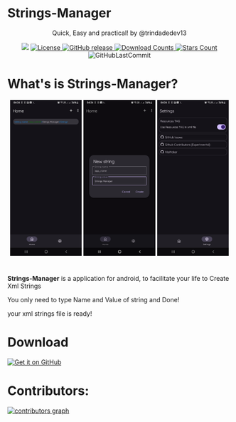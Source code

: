 # Strings-Manager
<div align="center"> 
    <p>Quick, Easy and practical! by @trindadedev13</p>
    <img src="https://img.shields.io/badge/java-%23FFFFFF.svg?style=for-the-badge&logo=openjdk&logoColor=black">
        <a href="LICENSE">
        <img src="https://img.shields.io/github/license/trindadedev13/stringsmanager.svg?color=FFFFFF&style=for-the-badge&logo=gitbook&logoColor=ebebf0&labelColor=23232F" alt="License">
    </a>
    <a href="https://github.com/trindadedev13/StringsManager/releases">
        <img src="https://img.shields.io/github/v/release/trindadedev13/StringsManager?color=FFFFFF&style=for-the-badge&logo=pkgsrc&logoColor=ebebf0&labelColor=23232F" alt="GitHub release">
    </a>
        <a href="https://github.com/trindadedev13/StringsManager/releases">
        <img src="https://img.shields.io/github/downloads/aquilesTrindade/StringsManager/total.svg?color=FFFFFF&style=for-the-badge&labelColor=23232F" alt="Download Counts">
                <a href="https://github.com/trindadedev13/StringsManager/stargazers">
        <img src="https://img.shields.io/github/stars/trindadedev13/StringsManager.svg?color=FFFFFF&style=for-the-badge&logo=apachespark&logoColor=ebebf0&labelColor=23232F" alt="Stars Count">
    </a>
    <img alt="GitHubLastCommit" src="https://img.shields.io/github/last-commit/trindadedev13/StringsManager?color=FFFFFF&style=for-the-badge&logo=github&logoColor=ebebf0&labelColor=23232F">
</div>

# What's is Strings-Manager? 

<div align="center">
    <img src="fastlane/metadata/android/en-US/images/phoneScreenshots/1.png" width="32%" alt="Screenshot 1" />
    <img src="fastlane/metadata/android/en-US/images/phoneScreenshots/2.png" width="32%" alt="Screenshot 2" />
    <img src="fastlane/metadata/android/en-US/images/phoneScreenshots/3.png" width="32%" alt="Screenshot 3" />
</div>

#
<p><b>Strings-Manager</b> is a application for android, to facilitate your life to Create Xml Strings</p>
<p>You only need to type Name and Value of string and Done!</p>
your xml strings file is ready!

# Download 
[<img src="https://s1.ax1x.com/2023/01/12/pSu1a36.png" alt="Get it on GitHub" height="80">](https://github.com/aquilesTrindade/StringsManager/releases)


# Contributors:

<a href="https://github.com/trindadedev13/StringsManager/graphs/contributors">
  <img alt="contributors graph" src="https://contrib.rocks/image?repo=trindadedev13/StringsManager" />
</a>
